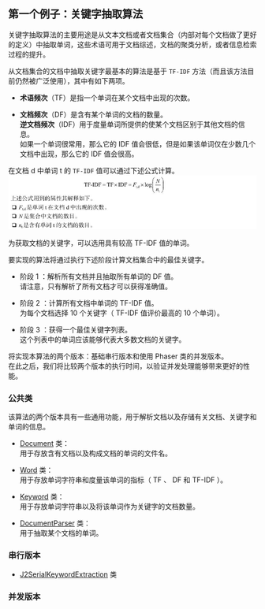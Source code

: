 ## 第一个例子：关键字抽取算法
关键字抽取算法的主要用途是从文本文档或者文档集合（内部对每个文档做了更好的定义）中抽取单词，这些术语可用于文档综述，文档的聚类分析，或者信息检索过程的提升。  

从文档集合的文档中抽取关键字最基本的算法是基于 `TF-IDF` 方法（而且该方法目前仍然被广泛使用），其中有如下两项。
-	**术语频次**（TF）是指一个单词在某个文档中出现的次数。  

-	**文档频次**（DF）是含有某个单词的文档的数量。  
**逆文档频次**（IDF）用于度量单词所提供的使某个文档区别于其他文档的信息。  
如果一个单词很常用，那么它的 IDF 值会很低，但是如果该单词仅在少数几个文档中出现，那么它的 IDF 值会很高。

在文档 d 中单词 t 的 `TF-IDF` 值可以通过下述公式计算。  
![TF-IDF计算公式.jpg](TF-IDF计算公式.jpg)  

为获取文档的关键字，可以选用具有较高 TF-IDF 值的单词。  

要实现的算法将通过执行下述阶段计算文档集合中的最佳关键字。  
-	阶段 1 ：解析所有文档并且抽取所有单词的 DF 值。  
请注意，只有解析了所有文档才可以获得准确值。

-	阶段 2 ：计算所有文档中单词的 TF-IDF 值。  
为每个文档选择 10 个关键字（ TF-IDF 值评价最高的 10 个单词）。
-	阶段 3 ：获得一个最佳关键字列表。  
这个列表中的单词应该能够代表大多数文档的关键字。  

将实现本算法的两个版本：基础串行版本和使用 Phaser 类的并发版本。  
在此之后，我们将比较两个版本的执行时间，以验证并发处理能够带来更好的性能。  

### 公共类
该算法的两个版本具有一些通用功能，用于解析文档以及存储有关文档、关键字和单词的信息。  

-	[Document](common/Document.java) 类：  
用于存放含有文档以及构成文档的单词的文件名。

-	[Word](common/Word.java) 类：  
用于存放单词字符串和度量该单词的指标（ TF 、 DF 和 TF-IDF ）。
-	[Keyword](common/Keyword.java) 类：  
用于存放单词字符串以及将该单词作为关键字的文档数量。
-	[DocumentParser](common/DocumentParser.java) 类：  
用于抽取某个文档的单词。  

### 串行版本
-	[J2SerialKeywordExtraction](J2SerialKeywordExtraction.java) 类

### 并发版本

